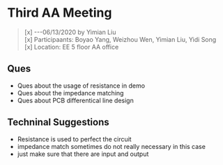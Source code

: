 # Third AA Meeting
>[x] ---06/13/2020 by Yimian Liu     
>[x] Participaants: Boyao Yang, Weizhou Wen, Yimian Liu, Yidi Song   
>[x] Location: EE 5 floor AA office   

## Ques
 - Ques about the usage of resistance in demo
 - Ques about the impedance matching
 - Ques about PCB differentical line design

## Techninal Suggestions    
- Resistance is used to perfect the circuit
- impedance match sometimes do not really necessary in this case
- just make sure that there are input and output
